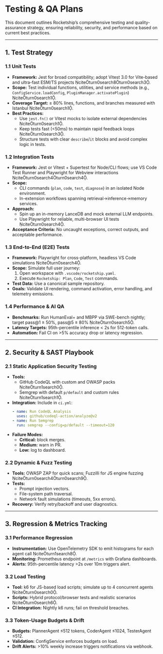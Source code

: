 # Testing & QA Plans

This document outlines Rocketship’s comprehensive testing and quality-assurance strategy, ensuring reliability, security, and performance based on current best practices.

---

## 1. Test Strategy

### 1.1 Unit Tests  
- **Framework:** Jest for broad compatibility; adopt Vitest 3.0 for Vite-based and ultra-fast ESM/TS projects citeturn0search8turn0search3.  
- **Scope:** Test individual functions, utilities, and service methods (e.g., `ConfigService.loadConfig`, `PluginManager.activatePlugin`) citeturn0search1.  
- **Coverage Target:** ≥ 80% lines, functions, and branches measured with Istanbul citeturn0search1.  
- **Best Practices:**  
  - Use `jest.fn()` or Vitest mocks to isolate external dependencies citeturn0search1.  
  - Keep tests fast (<50ms) to maintain rapid feedback loops citeturn0search3.  
  - Structure tests with clear `describe`/`it` blocks and avoid complex logic in tests.

### 1.2 Integration Tests  
- **Framework:** Jest or Vitest + Supertest for Node/CLI flows; use VS Code Test Runner and Playwright for Webview interactions citeturn0search4turn0search4.  
- **Scope:**  
  - CLI commands (`plan`, `code`, `test`, `diagnose`) in an isolated Node environment.  
  - In-extension workflows spanning retrieval→inference→memory services.  
- **Approach:**  
  - Spin up an in-memory LanceDB and mock external LLM endpoints.  
  - Use Playwright for reliable, multi-browser UI tests citeturn0search4.  
- **Acceptance Criteria:** No uncaught exceptions, correct outputs, and acceptable performance.

### 1.3 End-to-End (E2E) Tests  
- **Framework:** Playwright for cross-platform, headless VS Code simulations citeturn0search4.  
- **Scope:** Simulate full user journey:  
  1. Open workspace with `.vscode/rocketship.yaml`.  
  2. Execute `Rocketship: Plan`, `Code`, `Test` commands.  
- **Test Data:** Use a canonical sample repository.  
- **Goals:** Validate UI rendering, command activation, error handling, and telemetry emissions.

### 1.4 Performance & AI QA  
- **Benchmarks:** Run HumanEval+ and MBPP via SWE-bench nightly; target pass@1 ≥ 50%, pass@5 ≥ 80% citeturn0search5.  
- **Latency Targets:** 95th-percentile inference < 2s for 512-token calls.  
- **Automation:** Fail CI on >5% accuracy drop or latency regression.

---

## 2. Security & SAST Playbook

### 2.1 Static Application Security Testing  
- **Tools:**  
  - GitHub CodeQL with custom and OWASP packs citeturn1search0.  
  - Semgrep with default `p/default` and custom rules citeturn1search1.  
- **Integration:** Include in `ci.yml`:  
  ```yaml
  - name: Run CodeQL Analysis
    uses: github/codeql-action/analyze@v2
  - name: Run Semgrep
    run: semgrep --config=p/default --timeout=120
  ```  
- **Failure Modes:**  
  - **Critical:** block merges.  
  - **Medium:** warn in PR.  
  - **Low:** log to dashboard.

### 2.2 Dynamic & Fuzz Testing  
- **Tools:** OWASP ZAP for quick scans; Fuzzilli for JS engine fuzzing citeturn0search4turn0search9.  
- **Tests:**  
  - Prompt injection vectors.  
  - File-system path traversal.  
  - Network fault simulations (timeouts, 5xx errors).  
- **Recovery:** Verify retry/backoff and user diagnostics.

---

## 3. Regression & Metrics Tracking

### 3.1 Performance Regression  
- **Instrumentation:** Use OpenTelemetry SDK to emit histograms for each agent call citeturn1search8.  
- **Monitoring:** Prometheus endpoint at `/metrics` with Grafana dashboards.  
- **Alerts:** 95th-percentile latency >2s over 10m triggers alert.

### 3.2 Load Testing  
- **Tool:** k6 for JS-based load scripts; simulate up to 4 concurrent agents citeturn0search0.  
- **Scripts:** Hybrid protocol/browser tests and realistic scenarios citeturn0search6.  
- **CI Integration:** Nightly k6 runs; fail on threshold breaches.

### 3.3 Token-Usage Budgets & Drift  
- **Budgets:** PlannerAgent ≤512 tokens, CoderAgent ≤1024, TesterAgent ≤512.  
- **Validation:** ConfigService enforces budgets on load.  
- **Drift Alerts:** >10% weekly increase triggers notifications via webhook.
